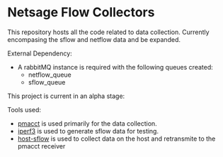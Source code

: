 # Netsage Flow Collectors

This repository hosts all the code related to data collection.  Currently 
encompasing the sflow and netflow data and be expanded.

External Dependency:
  - A rabbitMQ instance is required with the following queues created:
      - netflow_queue
      - sflow_queue


This project is current in an alpha stage:

Tools used:
  - [pmacct](https://github.com/pmacct/pmacct) is used primarily for the data collection.
  - [iperf3](https://software.es.net/iperf/) is used to generate sflow data for testing.
  - [host-sflow](https://github.com/sflow/host-sflow) is used to collect data on the host and retransmite to the pmacct receiver